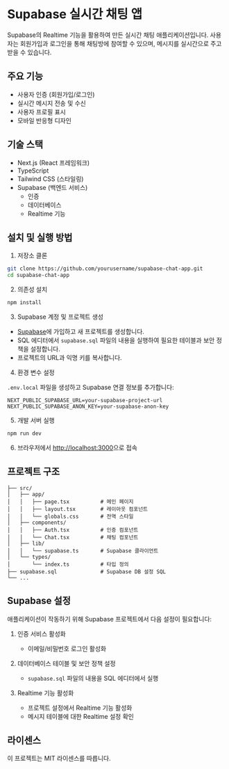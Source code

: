 # Supabase 실시간 채팅 앱

Supabase의 Realtime 기능을 활용하여 만든 실시간 채팅 애플리케이션입니다. 사용자는 회원가입과 로그인을 통해 채팅방에 참여할 수 있으며, 메시지를 실시간으로 주고받을 수 있습니다.

## 주요 기능

- 사용자 인증 (회원가입/로그인)
- 실시간 메시지 전송 및 수신
- 사용자 프로필 표시
- 모바일 반응형 디자인

## 기술 스택

- Next.js (React 프레임워크)
- TypeScript
- Tailwind CSS (스타일링)
- Supabase (백엔드 서비스)
  - 인증
  - 데이터베이스
  - Realtime 기능

## 설치 및 실행 방법

1. 저장소 클론

```bash
git clone https://github.com/yourusername/supabase-chat-app.git
cd supabase-chat-app
```

2. 의존성 설치

```bash
npm install
```

3. Supabase 계정 및 프로젝트 생성

- [Supabase](https://supabase.com/)에 가입하고 새 프로젝트를 생성합니다.
- SQL 에디터에서 `supabase.sql` 파일의 내용을 실행하여 필요한 테이블과 보안 정책을 설정합니다.
- 프로젝트의 URL과 익명 키를 복사합니다.

4. 환경 변수 설정

`.env.local` 파일을 생성하고 Supabase 연결 정보를 추가합니다:

```
NEXT_PUBLIC_SUPABASE_URL=your-supabase-project-url
NEXT_PUBLIC_SUPABASE_ANON_KEY=your-supabase-anon-key
```

5. 개발 서버 실행

```bash
npm run dev
```

6. 브라우저에서 [http://localhost:3000](http://localhost:3000)으로 접속

## 프로젝트 구조

```
├── src/
│   ├── app/
│   │   ├── page.tsx          # 메인 페이지
│   │   ├── layout.tsx        # 레이아웃 컴포넌트
│   │   └── globals.css       # 전역 스타일
│   ├── components/
│   │   ├── Auth.tsx          # 인증 컴포넌트
│   │   └── Chat.tsx          # 채팅 컴포넌트
│   ├── lib/
│   │   └── supabase.ts       # Supabase 클라이언트
│   └── types/
│       └── index.ts          # 타입 정의
├── supabase.sql              # Supabase DB 설정 SQL
└── ...
```

## Supabase 설정

애플리케이션이 작동하기 위해 Supabase 프로젝트에서 다음 설정이 필요합니다:

1. 인증 서비스 활성화

   - 이메일/비밀번호 로그인 활성화

2. 데이터베이스 테이블 및 보안 정책 설정

   - `supabase.sql` 파일의 내용을 SQL 에디터에서 실행

3. Realtime 기능 활성화
   - 프로젝트 설정에서 Realtime 기능 활성화
   - 메시지 테이블에 대한 Realtime 설정 확인

## 라이센스

이 프로젝트는 MIT 라이센스를 따릅니다.
